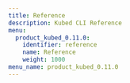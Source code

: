```yaml
---
title: Reference
description: Kubed CLI Reference
menu:
  product_kubed_0.11.0:
    identifier: reference
    name: Reference
    weight: 1000
menu_name: product_kubed_0.11.0
---
```

